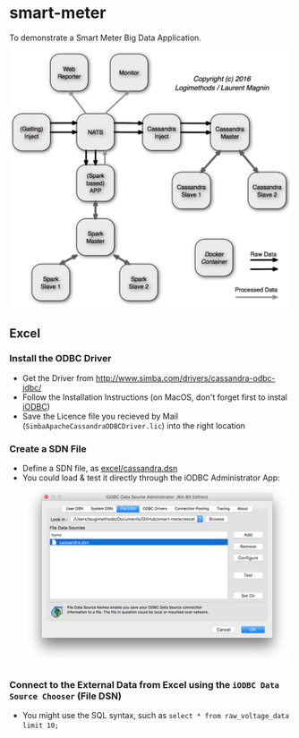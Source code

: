 # smart-meter
To demonstrate a Smart Meter Big Data Application.

![SmartMeter.png](SmartMeter.png "SmartMeter Architecture")

## Excel

### Install the ODBC Driver

* Get the Driver from http://www.simba.com/drivers/cassandra-odbc-jdbc/
* Follow the Installation Instructions (on MacOS, don't forget first to instal [iODBC](http://www.iodbc.org/))
* Save the Licence file you recieved by Mail (`SimbaApacheCassandraODBCDriver.lic`) into the right location

### Create a SDN File

* Define a SDN file, as [excel/cassandra.dsn](excel/cassandra.dsn)
* You could load & test it directly through the iODBC Administrator App:
![iODBC_test_sdn_file.png](excel/iODBC_test_sdn_file.png)

### Connect to the External Data from Excel using the `iODBC Data Source Chooser` (File DSN)

* You might use the SQL syntax, such as `select * from raw_voltage_data limit 10;`
